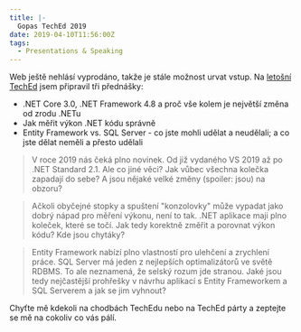 ```yaml
---
title: |-
  Gopas TechEd 2019
date: 2019-04-10T11:56:00Z
tags:
  - Presentations & Speaking
---
```

Web ještě nehlásí vyprodáno, takže je stále možnost urvat vstup. Na [letošní TechEd][1] jsem připravil tři přednášky:

* .NET Core 3.0, .NET Framework 4.8 a proč vše kolem je největší změna od zrodu .NETu
* Jak měřit výkon .NET kódu správně
* Entity Framework vs. SQL Server - co jste mohli udělat a neudělali; a co jste dělat neměli a přesto udělali

<!-- excerpt -->

> V roce 2019 nás čeká plno novinek. Od již vydaného VS 2019 až po .NET Standard 2.1. Ale co jiné věci? Jak vůbec všechna kolečka zapadají do sebe? A jsou nějaké velké změny (spoiler: jsou) na obzoru?

> Ačkoli obyčejné stopky a spuštení "konzolovky" může vypadat jako dobrý nápad pro měření výkonu, není to tak. .NET aplikace maji plno koleček, které se točí. Jak tedy korektně změřit a porovnat výkon kódu? Kde jsou chytáky?

> Entity Framework nabízí plno vlastností pro ulehčení a zrychlení práce. SQL Server má jeden z nejlepších optimalizátorů ve světě RDBMS. To ale neznamená, že selský rozum jde stranou. Jaké jsou tedy nejčastější prohřešky v návrhu aplikací s Entity Frameworkem a SQL Serverem a jak se jim vyhnout?

Chyťte mě kdekoli na chodbách TechEdu nebo na TechEd párty a zeptejte se mě na cokoliv co vás pálí.

[1]: http://www.teched.cz